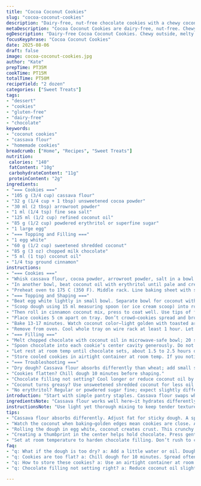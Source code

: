 ```yaml
---
title: "Cocoa Coconut Cookies"
slug: "cocoa-coconut-cookies"
description: "Dairy-free, nut-free chocolate cookies with a chewy coconut exterior and a milk chocolate center. Uses cassava flour and maple syrup to adjust texture and sweetness. Coconut oil adds richness and moisture. The chocolate filling is enhanced with a pinch of cinnamon, bringing warmth to the flavor. Baking guided by visual cues like golden edges and toasted coconut. Hands-on shaping ensures consistent size. Recipes adjusted for timing and ingredients for texture balance. Store airtight at room temp up to a week."
metaDescription: "Cocoa Coconut Cookies are dairy-free, nut-free. Chewy coconut with a milk chocolate center. All about texture and flavor, perfect for any dessert lover."
ogDescription: "Dairy-free Cocoa Coconut Cookies. Chewy outside, melty chocolate center. Perfect for those seeking tasty, gluten-free dessert options."
focusKeyphrase: "Cocoa Coconut Cookies"
date: 2025-08-06
draft: false
image: cocoa-coconut-cookies.jpg
author: "Kate"
prepTime: PT35M
cookTime: PT15M
totalTime: PT50M
recipeYield: "2 dozen"
categories: ["Sweet Treats"]
tags:
- "dessert"
- "cookies"
- "gluten-free"
- "dairy-free"
- "chocolate"
keywords:
- "coconut cookies"
- "cassava flour"
- "homemade cookies"
breadcrumb: ["Home", "Recipes", "Sweet Treats"]
nutrition: 
 calories: "140"
 fatContent: "10g"
 carbohydrateContent: "11g"
 proteinContent: "2g"
ingredients:
- "=== Cookies ==="
- "105 g (3/4 cup) cassava flour"
- "32 g (1/4 cup + 1 tbsp) unsweetened cocoa powder"
- "30 ml (2 tbsp) arrowroot powder"
- "1 ml (1/4 tsp) fine sea salt"
- "125 ml (1/2 cup) refined coconut oil"
- "85 g (1/2 cup) powdered erythritol or superfine sugar"
- "1 large egg"
- "=== Topping and Filling ==="
- "1 egg white"
- "60 g (1/2 cup) sweetened shredded coconut"
- "85 g (3 oz) chopped milk chocolate"
- "5 ml (1 tsp) coconut oil"
- "1/4 tsp ground cinnamon"
instructions:
- "=== Cookies ==="
- "Whisk cassava flour, cocoa powder, arrowroot powder, salt in a bowl until thoroughly combined. Important. Sift if clumpy. Avoid lumps; they ruin texture."
- "In another bowl, beat coconut oil with erythritol until pale and creamy—takes about 3 minutes at medium speed. Scrape sides. Add egg, mix until fully incorporated but don’t overbeat—just blend. Fold in dry mix gently with wooden spoon or spatula. Do not overmix; gluten formation unnecessary here, handle lightly."
- "Preheat oven to 175 C (350 F). Middle rack. Line baking sheet with silicone mat or parchment paper. No sticking, easy lift."
- "=== Topping and Shaping ==="
- "Beat egg white lightly in small bowl. Separate bowl for coconut with cinnamon mixed in well. Toss together until cinnamon evenly spread. Adds subtle warmth, don’t skip."
- "Scoop dough using 15 ml measuring spoon (or ice cream scoop) into rough balls. Roll in hands gently until smooth, about 4 cm diameter. Roll balls first in egg white, let excess drip."
- "Then roll in cinnamon coconut mix, press to coat well. Use tips of fingers or back of spoon to press center gently to create a small indentation. Avoid cracks but press firmly. Creates pocket for chocolate. If cracks form, pinch dough edges carefully back together."
- "Place cookies 5 cm apart on tray. Don’t crowd—cookies spread and brown at edges—air circulation key."
- "Bake 13-17 minutes. Watch coconut color—light golden with toasted aroma means done. Edges firm but centers still slightly soft beneath toasted coconut. Underbaking = crumble, overbaking = dry. Trust eyes and nose."
- "Remove from oven. Cool whole tray on wire rack at least 1 hour. Let cookies firm before filling. Hot cookies cause melted mess."
- "=== Filling ==="
- "Melt chopped chocolate with coconut oil in microwave-safe bowl; 20 seconds bursts, stir each time. Warm but not hot. Stir until smooth glossy. Cinnamon in topping avoids need to spice here."
- "Spoon chocolate into each cookie’s center cavity generously. Do not overfill or it spills."
- "Let rest at room temp until chocolate sets, about 1.5 to 2.5 hours depending on humidity. Avoid fridge; condensation dulls surface and softens coconut topping."
- "Store cooled cookies in airtight container at room temp. If you notice softening, replace coconut topping by lightly toasting fresh shredded coconut and sprinkling over hardened chocolate centers."
- "=== Troubleshooting ==="
- "Dry dough? Cassava flour absorbs differently than wheat; add small splash water or extra fat if crumbly."
- "Cookies flatten? Chill dough 10 minutes before shaping."
- "Chocolate filling not setting? Cool longer or reduce coconut oil by 1 tsp; excessive oil keeps filling soft."
- "Coconut turns greasy? Use unsweetened shredded coconut for less oil release."
- "No erythritol? Regular or powdered sugar fine; expect slightly different sweetness and texture."
introduction: "Start with simple pantry staples. Cassava flour swaps wheat; lends slight chew, more rustic mouthfeel. Cocoa powder adjusted—adds noticeable chocolate sharpness without dominating. Arrowroot powder replaces cornstarch; gives subtle crispness instead of gumminess. Coconut oil used refined for neutral fat, not overpowering coconut flavor. Powdered erythritol lowers sugar load, but pure sugar will work where here it’s called out. Cinnamon sprinkled into coconut doubles as warming nut-free spice, subtle but cutting sugar edge. Expect chewy cookies dotted with slightly toasted coconut crunch. Holds shape well but softens slightly with time. Chocolate filling fills the thumbprint pocket, melts slowly at room temp. Patience key. Baking times vary by oven, watch for golden tints in topping to signal done. It’s about eyes and touch, not timer alone. Cool fully before chocolate or meltdown follows. These are sturdy enough to pack or gift but delicate enough to savor."
ingredientsNote: "Cassava flour works well here—it hydrates differently; no gluten means handle dough gently, avoid overmixing. Arrowroot powder gives lighter structure than cornstarch. You can swap with tapioca starch if needed but expect slightly softer cookie. Refined coconut oil here avoids strong coconut scent, but virgin can be used for bolder aroma; watch for flavor shift. Powdered erythritol helps maintain tender crumb and smooth surface; granulated sugar or powdered sugar can substitute but alter texture slightly. Sweetened shredded coconut packs moisture; unsweetened versions work but may dry cookies without slight sugar addition elsewhere. Egg binds the mixture but avoid overbeating—keeps dough from toughening. Chocolate chose milk for creaminess but dark chocolate can be swapped if preferred—just note bitterness shift. Cinnamon in topping is a twist but optional—adds nice depth missing otherwise."
instructionsNote: "Use light yet thorough mixing to keep tender texture; overbeating egg with sugars can cause spread. Incorporate dry ingredients just till combined. Shape dough balls uniformly for even baking; size affects bake time. Rolling in egg white then coconut ensures crunchy shell that sticks persistently through baking, no slipping. Creating indentation with fingertip is classic technique to hold filling; don’t skip or over-press and risk cracking. Watch coconut edges for golden hints, rely on aroma to avoid burnt notes. Cool completely before filling—hot cookie plus melted chocolate equals messy flooding. Melt chocolate carefully in short bursts, stir to prevent grainy finish. Adding coconut oil thins chocolate for easy filling but too much keeps it soft, balance crucial. Let set at room temp—fridge ruins coconut texture and dulls chocolate shine. Storage in airtight container at room temp is best; refrigeration makes coconut topping weep and chocolate bloom. Small adjustments in flour or fat change dough behavior; chill dough if it’s too sticky. Overall, patience and sensory attention win here."
tips:
- "Cassava flour absorbs differently. Adjust fat for sticky dough. A splash of water helps too. Don’t overwork the dough, avoid gluten formation."
- "Watch the coconut when baking—golden edges mean cookies are close. Aroma triggers readiness. Pull out before edges burn, centers should be soft."
- "Rolling the dough in egg white, coconut creates crust. This crunchy shell sticks well while baking; ensures cookies don’t lose topping."
- "Creating a thumbprint in the center helps hold chocolate. Press gently; avoid cracking. Indentation is key for that melted filling."
- "Set at room temperature to harden chocolate filling. Don’t rush to chill in fridge. Humidity plays a role in how quickly it sets."
faq:
- "q: What if the dough is too dry? a: Add a little water or oil. Dough varies with flour hydration. Be cautious, too much alters texture."
- "q: Cookies are too flat? a: Chill dough for 10 minutes. Spread often occurs with warm dough. Rolling helps maintain shape during baking."
- "q: How to store these cookies? a: Use an airtight container at room temp. If coconut softens, refresh coating with toasted coconut."
- "q: Chocolate filling not setting right? a: Reduce coconut oil slightly. Too much oil keeps filling soft—balance is crucial for a good texture."

---
```

